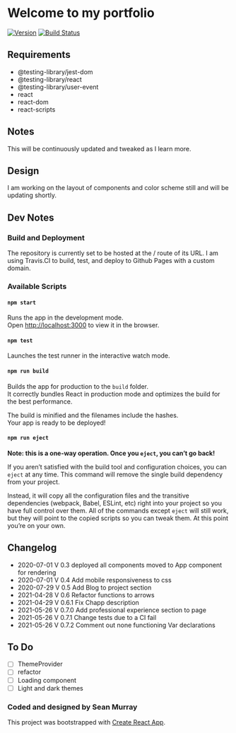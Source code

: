 # Welcome to my portfolio

[![Version](https://img.shields.io/badge/version-0.7.1-brightgreen.svg)](https://github.com/seanjmurray/portfolio)
[![Build Status](https://travis-ci.com/seanjmurray/portfolio.svg?branch=master)](https://travis-ci.com/seanjmurray/portfolio)


## Requirements
  - @testing-library/jest-dom
  - @testing-library/react
  - @testing-library/user-event
  - react
  - react-dom
  - react-scripts
## Notes
This will be continuously updated and tweaked as I learn more.
## Design
I am working on the layout of components and color scheme still and will be updating shortly.
## Dev Notes

### Build and Deployment
The repository is currently set to be hosted at the / route of its URL. I am using Travis.CI to build, test, and deploy to Github Pages with a custom domain.

### Available Scripts 
   #### `npm start`

  Runs the app in the development mode.<br />
  Open [http://localhost:3000](http://localhost:3000) to view it in the browser.

#### `npm test`

Launches the test runner in the interactive watch mode.<br />
#### `npm run build`

Builds the app for production to the `build` folder.<br />
It correctly bundles React in production mode and optimizes the build for the best performance.

The build is minified and the filenames include the hashes.<br />
Your app is ready to be deployed!
#### `npm run eject`

**Note: this is a one-way operation. Once you `eject`, you can’t go back!**

If you aren’t satisfied with the build tool and configuration choices, you can `eject` at any time. This command will remove the single build dependency from your project.

Instead, it will copy all the configuration files and the transitive dependencies (webpack, Babel, ESLint, etc) right into your project so you have full control over them. All of the commands except `eject` will still work, but they will point to the copied scripts so you can tweak them. At this point you’re on your own.

## Changelog
 - 2020-07-01 V 0.3 deployed all components moved to App component for rendering
 - 2020-07-01 V 0.4 Add mobile responsiveness to css
 - 2020-07-29 V 0.5 Add Blog to project section
 - 2021-04-28 V 0.6 Refactor functions to arrows
 - 2021-04-29 V 0.6.1 Fix Chapp description
 - 2021-05-26 V 0.7.0 Add professional experience section to page
 - 2021-05-26 V 0.7.1 Change tests due to a CI fail
 - 2021-05-26 V 0.7.2 Comment out none functioning Var declarations
 
## To Do

- [ ] ThemeProvider
- [ ] refactor
- [ ] Loading component
- [ ] Light and dark themes

### Coded and designed by Sean Murray

This project was bootstrapped with [Create React App](https://github.com/facebook/create-react-app).








